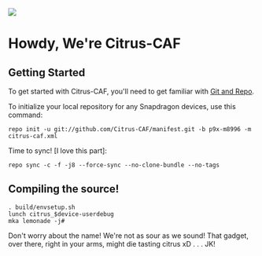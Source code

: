 <img src="https://raw.githubusercontent.com/Citrus-CAF/manifest/m/citrus.png">

Howdy, We're Citrus-CAF
===================

Getting Started
---------------

To get started with Citrus-CAF, you'll need to get familiar with
[Git and Repo](http://source.android.com/download/using-repo).


To initialize your local repository for any Snapdragon devices, use this command:


	repo init -u git://github.com/Citrus-CAF/manifest.git -b p9x-m8996 -m citrus-caf.xml

Time to sync! [I love this part]:

	repo sync -c -f -j8 --force-sync --no-clone-bundle --no-tags

Compiling the source!
---------------------
	. build/envsetup.sh
	lunch citrus_$device-userdebug
	mka lemonade -j#

Don't worry about the name! We're not as sour as we sound! That gadget, over there, right in your arms, might die tasting citrus xD
.
.
.
JK!
